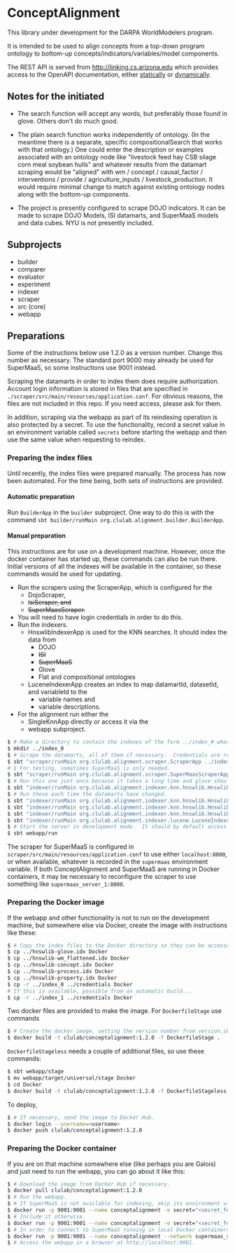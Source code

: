 # ConceptAlignment

This library under development for the DARPA WorldModelers program.

It is intended to be used to align concepts from a top-down
program ontology to bottom-up concepts/indicators/variables/model components.

The REST API is served from http://linking.cs.arizona.edu which provides
access to the OpenAPI documentation, either [statically](http://linking.cs.arizona.edu/assets/openapi/webapp.yaml)
or [dynamically](http://linking.cs.arizona.edu/api).

## Notes for the initiated

* The search function will accept any words, but preferably those found in glove.  Others don't do much good.
  
* The plain search function works independently of ontology.  (In the meantime there is a separate, specific compositionalSearch that works with that ontology.)  One could enter the description or
examples associated with an ontology node like "livestock feed hay CSB silage corn meal
soybean hulls" and whatever results from the datamart scraping would be "aligned" with
wm / concept / causal_factor / interventions / provide / agriculture_inputs / livestock_production.
It would require minimal change to match against existing ontology nodes along with the
bottom-up components.
  
* The project is presently configured to scrape DOJO indicators.  It can be made to scrape DOJO Models, ISI datamarts, and SuperMaaS models and data cubes.  NYU is not presently included.

## Subprojects

* builder
* comparer
* evaluator
* experiment
* indexer
* scraper
* src (core)
* webapp

## Preparations

Some of the instructions below use 1.2.0 as a version number.  Change this number as necessary.
The standard port 9000 may already be used for SuperMaaS, so some instructions use 9001 instead.

Scraping the datamarts in order to index them does require authorization.  Account login information is stored in files that are specified in `./scraper/src/main/resources/application.conf`.  For obvious reasons, the files are not included in this repo.  If you need access, please ask for them.

In addition, scraping via the webapp as part of its reindexing operation is also protected by a secret.  To use the functionality, record a secret value in an environment variable called `secrets` before starting the webapp and then use the same value when requesting to reindex.



### Preparing the index files

Until recently, the index files were prepared manually.  The process has now been automated.  For the time being, both sets of instructions are provided.

#### Automatic preparation

Run `BuilderApp` in the `builder` subproject. One way to do this is with the command `sbt builder/runMain org.clulab.alignment.builder.BuilderApp`. 

#### Manual preparation

This instructions are for use on a development machine.  However, once the docker
container has started up, these commands can also be run there.  Initial versions of all the
indexes will be available in the container, so these commands would be used for updating.

* Run the scrapers using the ScraperApp, which is configured for the
  * DojoScraper,
  * ~~IsiScraper, and~~
  * ~~SuperMaasScraper.~~
* You will need to have login credentials in order to do this.
* Run the indexers.
  * HnswlibIndexerApp is used for the KNN searches.  It should index the data from
    * DOJO
    * ~~ISI~~
    * ~~SuperMaaS~~
    * Glove
    * Flat and compositional ontologies
  * LuceneIndexerApp creates an index to map datamartId, datasetId, and variableId to the
    * variable names and
    * variable descriptions.
* For the alignment run either the
  * SingleKnnApp directly or access it via the
  * webapp subproject.

```bash
$ # Make a directory to contain the indexes of the form ../index_# where the number might be 0.
$ mkdir ../index_0
$ # Scrape the datamarts, all of them if necessary.  Credentials are required.
$ sbt "scraper/runMain org.clulab.alignment.scraper.ScraperApp ../index_0/datamarts.tsv"
# $ For testing, sometimes SuperMaaS is only needed.
$ sbt "scraper/runMain org.clulab.alignment.scraper.SuperMaasScraperApp ../index_0/datamarts.tsv"
$ # Run this one just once because it takes a long time and glove shouldn't change.  It doesn't go into ../Index_0.
$ sbt "indexer/runMain org.clulab.alignment.indexer.knn.hnswlib.HnswlibGloveIndexerApp ../hnswlib-glove.idx"
$ # Run these each time the datamarts have changed.
$ sbt "indexer/runMain org.clulab.alignment.indexer.knn.hnswlib.HnswlibDatamartIndexerApp ../index_0/datamarts.tsv ../index_0/hnswlib-datamart.idx"
$ sbt "indexer/runMain org.clulab.alignment.indexer.knn.hnswlib.HnswlibFlatOntologyIndexerApp ../hnswlib-wm_flattened.idx"
$ sbt "indexer/runMain org.clulab.alignment.indexer.knn.hnswlib.HnswlibCompositionalOntologyIndexerApp ../hnswlib-concept.idx ../hnswlib-process.idx ../hnswlib-property.idx"
$ sbt "indexer/runMain org.clulab.alignment.indexer.lucene.LuceneIndexerApp ../index_0/datamarts.tsv ../index_0/lucene-datamart"
$ # Start the server in development mode.  It should by default access ../hnswlib-glove.idx and ../index_#.
$ sbt webapp/run
```

The scraper for SuperMaaS is configured in `scraper/src/main/resources/application.conf`
to use either `localhost:8000`, or when available, whatever is recorded in the `supermaas`
environment variable.  If both ConceptAlignment and SuperMaaS are running in Docker
containers, it may be necessary to reconfigure the scraper to use something like
`supermaas_server_1:8000`.

### Preparing the Docker image

If the webapp and other functionality is not to run on the development machine, but somewhere
else via Docker, create the image with instructions like these:

```bash
$ # Copy the index files to the Docker directory so they can be accessed by the `docker` command.
$ cp ../hnswlib-glove.idx Docker
$ cp ../hnswlib-wm_flattened.idx Docker
$ cp ../hnswlib-concept.idx Docker
$ cp ../hnswlib-process.idx Docker
$ cp ../hnswlib-property.idx Docker
$ cp -r ../index_0 ../credentials Docker
# If this is available, possible from an automatic build...
$ cp -r ../index_1 ../credentials Docker
```


Two docker files are provided to make the image.  For `DockerfileStage` use commands
```bash
$ # Create the docker image, setting the version number from version.sbt.
$ docker build -t clulab/conceptalignment:1.2.0 -f DockerfileStage .
```

`DockerfileStageless` needs a couple of additional files, so use these commands:
```bash
$ sbt webapp/stage
$ mv webapp/target/universal/stage Docker
$ cd Docker
$ docker build -t clulab/conceptalignment:1.2.0 -f DockerfileStageless .
```

To deploy,

```bash
$ # If necessary, send the image to Docker Hub.
$ docker login --username=<username>
$ docker push clulab/conceptalignment:1.2.0
```

### Preparing the Docker container

If you are on that machine somewhere else (like perhaps you are Galois) and just need to run
the webapp, you can go about it like this:

```bash
$ # Download the image from Docker Hub if necessary.
$ docker pull clulab/conceptalignment:1.2.0
$ # Run the webapp.
$ # If SuperMaaS is not available for indexing, skip its environment variable.
$ docker run -p 9001:9001 --name conceptalignment -e secret="<secret_for_web_server>" -e secrets="password1|password2" clulab/conceptalignment:1.2.0
$ # Include it otherwise.
$ docker run -p 9001:9001 --name conceptalignment -e secret="<secret_for_web_server>" -e secrets="password1|password2" -e supermaas="http://localhost:8000/api/v1" clulab/conceptalignment:1.2.0
$ # In order to connect to SuperMaaS running in local Docker containers, it will be necessary to connect to their Docker network.
$ docker run -p 9001:9001 --name conceptalignment --network supermaas_supermaas -e secrets="password1|password2" -e supermaas="http://localhost:8000/api/v1" clulab/conceptalignment:0.1.0
$ # Access the webapp in a browser at http://localhost:9001.
```
